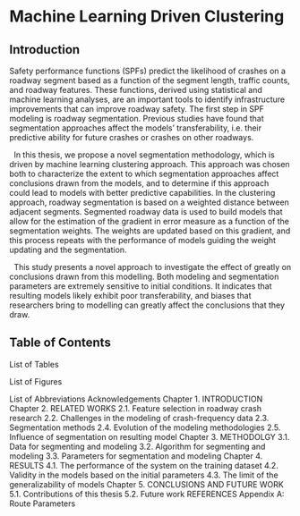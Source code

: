 # Machine Learning Driven Clustering

## Introduction
<p></p>
Safety performance functions (SPFs) predict the likelihood of crashes on a roadway segment based as a function of the segment length, traffic counts, and roadway features.  These functions, derived using statistical and machine learning analyses, are an important tools to identify infrastructure improvements that can improve roadway safety. The first step in SPF modeling is roadway segmentation. Previous studies have found that segmentation approaches affect the models’ transferability, i.e. their predictive ability for future crashes or crashes on other roadways. 

<p></p>
&nbsp;&nbsp;In this thesis, we propose a novel segmentation methodology, which is driven by machine learning clustering approach. This approach was chosen both to characterize the extent to which segmentation approaches affect conclusions drawn from the models, and to determine if this approach could lead to models with better predictive capabilities. In the clustering approach, roadway segmentation is based on a weighted distance between adjacent segments. Segmented roadway data is used to build models that allow for the estimation of the gradient in error measure as a function of the segmentation weights. The weights are updated based on this gradient, and this process repeats with the performance of models guiding the weight updating and the segmentation.

<p></p>
&nbsp;&nbsp;This study presents a novel approach to investigate the effect of greatly on conclusions drawn from this modelling. Both modeling and segmentation parameters are extremely sensitive to initial conditions. It indicates that resulting models likely exhibit poor transferability, and biases that researchers bring to modelling can greatly affect the conclusions that they draw.
  
## Table of Contents
<p>List of Tables</p>
<p>List of Figures</p>
List of Abbreviations
Acknowledgements
Chapter 1. INTRODUCTION
Chapter 2. RELATED WORKS
2.1. Feature selection in roadway crash research
2.2. Challenges in the modeling of crash-frequency data
2.3. Segmentation methods
2.4. Evolution of the modeling methodologies
2.5. Influence of segmentation on resulting model
Chapter 3. METHODOLGY
3.1. Data for segmenting and modeling
3.2. Algorithm for segmenting and modeling
3.3. Parameters for segmentation and modeling
Chapter 4. RESULTS
4.1. The performance of the system on the training dataset
4.2. Validity in the models based on the initial parameters
4.3. The limit of the generalizability of models
Chapter 5. CONCLUSIONS AND FUTURE WORK
5.1. Contributions of this thesis
5.2. Future work
REFERENCES
Appendix A:	 Route Parameters

